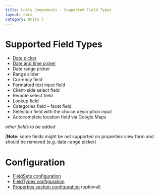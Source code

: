 ```yaml
---
title: Unity Components - Supported Field Types
layout: docs
category: Unity 7
---
```


# Supported Field Types

- [Date picker](../field/date-picker.md)
- [Date and time picker](../field/datetime-picker.md)
- Date range picker
- Range slider 
- Currency field
- Formatted text input field 
- Client-side select field
- Remote select field
- Lookup field 
- Categories field – facet field
- Selection field with the choice description input
- Autocomplete location field via Google Maps

*other fields to be added*

|**Note**: some fields might be not supported on properties view form and should be removed (e.g. date-range picker)

# Configuration

- [FieldSets configuration](../../configuration/tags-list/fieldsets-tag.md)
- [FieldTypes configuration](../../configuration/tags-list/fieldtypes-tag.md)
- [Properties section configuration](../../configuration/tags-list/properties-tag.md) (optional)